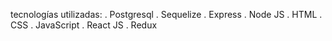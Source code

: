 tecnologías utilizadas:
. Postgresql
. Sequelize
. Express
. Node JS
. HTML
. CSS
. JavaScript
. React JS
. Redux
